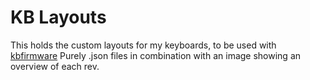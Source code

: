 # KB Layouts

This holds the custom layouts for my keyboards, to be used with [kbfirmware](http://kbfirmware.com)
Purely .json files in combination with an image showing an overview of each rev.